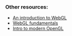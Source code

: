 ### Other resources:
* [An introduction to WebGL](https://dev.opera.com/articles/introduction-to-webgl-part-1/)
* [WebGL fundamentals](https://webglfundamentals.org/)
* [Intro to modern OpenGL](https://duriansoftware.com/joe/an-intro-to-modern-opengl.-table-of-contents)